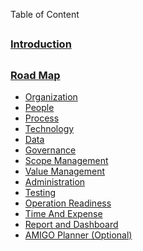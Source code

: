 Table of Content
##
### [Introduction](https://github.com/Platinum-PMO-LLC/amigo-wiki/wiki/Introduction)
##
### [Road Map](https://github.com/Platinum-PMO-LLC/amigo-wiki/wiki/Introduction)
* [Organization](https://github.com/Platinum-PMO-LLC/amigo-wiki/wiki/Organization)
* [People](https://github.com/Platinum-PMO-LLC/amigo-wiki/wiki/People)
* [Process](https://github.com/Platinum-PMO-LLC/amigo-wiki/wiki/Process)
* [Technology](https://github.com/Platinum-PMO-LLC/amigo-wiki/wiki/Techn0logy)
* [Data](https://github.com/Platinum-PMO-LLC/amigo-wiki/wiki/Data)
* [Governance](https://github.com/Platinum-PMO-LLC/amigo-wiki/wiki/Governance)
* [Scope Management](https://github.com/Platinum-PMO-LLC/amigo-wiki/wiki/Scope-Management)
* [Value Management](https://github.com/Platinum-PMO-LLC/amigo-wiki/wiki/Value-Management)
* [Administration](https://github.com/Platinum-PMO-LLC/amigo-wiki/wiki/Administration)
* [Testing](https://github.com/Platinum-PMO-LLC/amigo-wiki/wiki/Testing)
* [Operation Readiness](https://github.com/Platinum-PMO-LLC/amigo-wiki/wiki/Operational-Readiness)
* [Time And Expense](https://github.com/Platinum-PMO-LLC/amigo-wiki/wiki/Time-and-Expense)
* [Report and Dashboard](https://github.com/Platinum-PMO-LLC/amigo-wiki/wiki/Time-and-Expense)
* [AMIGO Planner (Optional)](https://amigo.my.salesforce.com)
##
